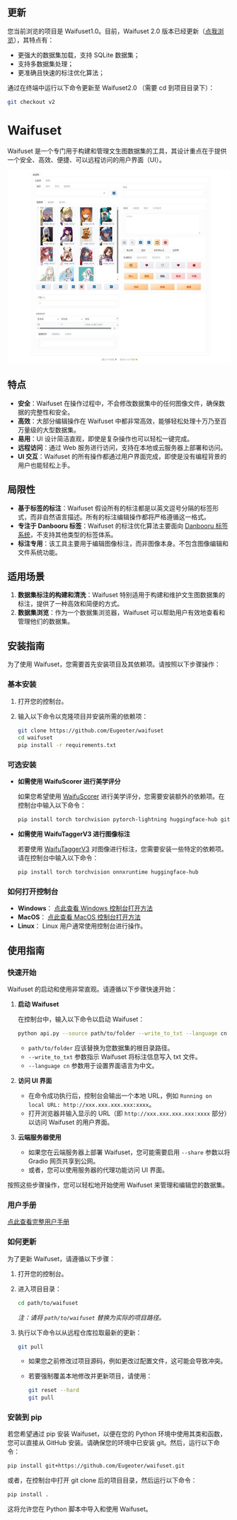 ## 更新

您当前浏览的项目是 Waifuset1.0。目前，Waifuset 2.0 版本已经更新（[点我浏览](https://github.com/Eugeoter/waifuset/tree/v2)），其特点有：

- 更强大的数据集加载，支持 SQLite 数据集；
- 支持多数据集处理；
- 更准确且快速的标注优化算法；

通过在终端中运行以下命令更新至 Waifuset2.0 （需要 cd 到项目目录下）：

```bash
git checkout v2
```

# Waifuset

Waifuset 是一个专门用于构建和管理文生图数据集的工具，其设计重点在于提供一个安全、高效、便捷、可以远程访问的用户界面（UI）。

![UI](/docs/assests/ui.jpeg)

## 特点

- **安全**：Waifuset 在操作过程中，不会修改数据集中的任何图像文件，确保数据的完整性和安全。
- **高效**：大部分编辑操作在 Waifuset 中都非常高效，能够轻松处理十万乃至百万量级的大型数据集。
- **易用**：UI 设计简洁直观，即使是复杂操作也可以轻松一键完成。
- **远程访问**：通过 Web 服务进行访问，支持在本地或云服务器上部署和访问。
- **UI 交互**：Waifuset 的所有操作都通过用户界面完成，即使是没有编程背景的用户也能轻松上手。

## 局限性

- **基于标签的标注**：Waifuset 假设所有的标注都是以英文逗号分隔的标签形式，而非自然语言描述。所有的标注编辑操作都将严格遵循这一格式。
- **专注于 Danbooru 标签**：Waifuset 的标注优化算法主要面向 [Danbooru 标签系统](https://danbooru.donmai.us/tags)，不支持其他类型的标签体系。
- **标注专用**：该工具主要用于编辑图像标注，而非图像本身。不包含图像编辑和文件系统功能。

## 适用场景

1. **数据集标注的构建和清洗**：Waifuset 特别适用于构建和维护文生图数据集的标注，提供了一种高效和简便的方式。
2. **数据集浏览**：作为一个数据集浏览器，Waifuset 可以帮助用户有效地查看和管理他们的数据集。

## 安装指南

为了使用 Waifuset，您需要首先安装项目及其依赖项。请按照以下步骤操作：

### 基本安装

1. 打开您的控制台。
2. 输入以下命令以克隆项目并安装所需的依赖项：

   ```bash
   git clone https://github.com/Eugeoter/waifuset
   cd waifuset
   pip install -r requirements.txt
   ```

### 可选安装

- **如需使用 WaifuScorer 进行美学评分**

  如果您希望使用 [WaifuScorer](https://huggingface.co/Eugeoter/waifu-scorer-v2) 进行美学评分，您需要安装额外的依赖项。在控制台中输入以下命令：

  ```bash
  pip install torch torchvision pytorch-lightning huggingface-hub git+https://github.com/openai/CLIP.git
  ```

- **如需使用 WaifuTaggerV3 进行图像标注**

  若要使用 [WaifuTaggerV3](https://huggingface.co/SmilingWolf/wd-swinv2-tagger-v3) 对图像进行标注，您需要安装一些特定的依赖项。请在控制台中输入以下命令：

  ```bash
  pip install torch torchvision onnxruntime huggingface-hub
  ```

### 如何打开控制台

- **Windows**：
  [点此查看 Windows 控制台打开方法](https://blog.csdn.net/weixin_43131046/article/details/107030089)
- **MacOS**：
  [点此查看 MacOS 控制台打开方法](https://support.apple.com/zh-cn/guide/terminal/apd5265185d-f365-44cb-8b09-71a064a42125/mac)
- **Linux**：
  Linux 用户通常使用控制台进行操作。

## 使用指南

### 快速开始

Waifuset 的启动和使用非常直观。请遵循以下步骤快速开始：

1. **启动 Waifuset**

   在控制台中，输入以下命令以启动 Waifuset：

   ```bash
   python api.py --source path/to/folder --write_to_txt --language cn
   ```

   - `path/to/folder` 应该替换为您数据集的根目录路径。
   - `--write_to_txt` 参数指示 Waifuset 将标注信息写入 txt 文件。
   - `--language cn` 参数用于设置界面语言为中文。

2. **访问 UI 界面**

   - 在命令成功执行后，控制台会输出一个本地 URL，例如 `Running on local URL: http://xxx.xxx.xxx.xxx:xxxx`。
   - 打开浏览器并输入显示的 URL（即 `http://xxx.xxx.xxx.xxx:xxxx` 部分）以访问 Waifuset 的用户界面。

3. **云端服务器使用**

   - 如果您在云端服务器上部署 Waifuset，您可能需要启用 `--share` 参数以将 Gradio 网页共享到公网。
   - 或者，您可以使用服务器的代理功能访问 UI 界面。

按照这些步骤操作，您可以轻松地开始使用 Waifuset 来管理和编辑您的数据集。

### 用户手册

[点此查看完整用户手册](./docs/ui.md)

### 如何更新

为了更新 Waifuset，请遵循以下步骤：

1. 打开您的控制台。
2. 进入项目目录：

   ```bash
   cd path/to/waifuset
   ```

   _注：请将 `path/to/waifuset` 替换为实际的项目路径。_

3. 执行以下命令以从远程仓库拉取最新的更新：

   ```bash
   git pull
   ```

   - 如果您之前修改过项目源码，例如更改过配置文件，这可能会导致冲突。
   - 若要强制覆盖本地修改并更新项目，请使用：

     ```bash
     git reset --hard
     git pull
     ```

### 安装到 pip

若您希望通过 pip 安装 Waifuset，以便在您的 Python 环境中使用其类和函数，您可以直接从 GitHub 安装。请确保您的环境中已安装 git。然后，运行以下命令：

```bash
pip install git+https://github.com/Eugeoter/waifuset.git
```

或者，在控制台中打开 git clone 后的项目目录，然后运行以下命令：

```bash
pip install .
```

这将允许您在 Python 脚本中导入和使用 Waifuset。
